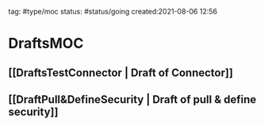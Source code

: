 tag: #type/moc 
status: #status/going 
created:2021-08-06 12:56

# DraftsMOC
## [[DraftsTestConnector | Draft of Connector]]
## [[DraftPull&DefineSecurity | Draft of pull & define security]]
##

